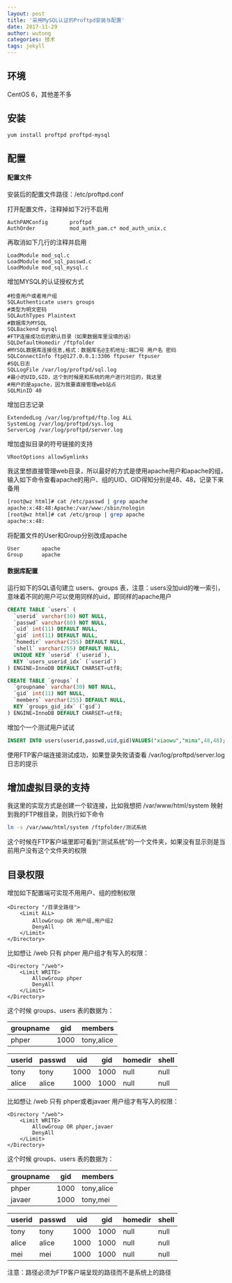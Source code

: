```yaml
---
layout: post
title: '采用MySQL认证的Proftpd安装与配置'
date: 2017-11-29
author: wutong
categories: 技术
tags: jekyll
---
```


## 环境

CentOS 6，其他差不多

## 安装
```bash
yum install proftpd proftpd-mysql
```

## 配置

#### 配置文件

安装后的配置文件路径：/etc/proftpd.conf

打开配置文件，注释掉如下2行不启用

```apacheconf
AuthPAMConfig       proftpd
AuthOrder           mod_auth_pam.c* mod_auth_unix.c
```

再取消如下几行的注释并启用

```apacheconf
LoadModule mod_sql.c
LoadModule mod_sql_passwd.c
LoadModule mod_sql_mysql.c
```

增加MYSQL的认证授权方式

```apacheconf
#检查用户或者用户组
SQLAuthenticate users groups
#类型为明文密码
SQLAuthTypes Plaintext
#数据库为MYSQL
SQLBackend mysql
#FTP连接成功后的默认目录（如果数据库里没填的话）
SQLDefaultHomedir /ftpfolder
#MYSQL数据库连接信息,格式：数据库名@主机地址:端口号 用户名 密码
SQLConnectInfo ftp@127.0.0.1:3306 ftpuser ftpuser
#SQL日志
SQLLogFile /var/log/proftpd/sql.log
#最小的UID,GID，这个到时候是和系统的用户进行对应的，我这里
#用户的是apache，因为我要直接管理web站点
SQLMinID 40
```

增加日志记录

```apacheconf
ExtendedLog /var/log/proftpd/ftp.log ALL
SystemLog /var/log/proftpd/sys.log
ServerLog /var/log/proftpd/server.log
```

增加虚拟目录的符号链接的支持

```apacheconf
VRootOptions allowSymlinks
```

我这里想直接管理web目录，所以最好的方式是使用apache用户和apache的组，输入如下命令查看apache的用户、组的UID、GID得知分别是48、48，记录下来备用

```bash
[root@wz html]# cat /etc/passwd | grep apache
apache:x:48:48:Apache:/var/www:/sbin/nologin
[root@wz html]# cat /etc/group | grep apache
apache:x:48:
```

将配置文件的User和Group分别改成apache

```apacheconf
User       apache
Group      apache
```

#### 数据库配置

运行如下的SQL语句建立 users、groups 表，注意：users没加uid的唯一索引，意味着不同的用户可以使用同样的uid，即同样的apache用户

```sql
CREATE TABLE `users` (
  `userid` varchar(30) NOT NULL,
  `passwd` varchar(80) NOT NULL,
  `uid` int(11) DEFAULT NULL,
  `gid` int(11) DEFAULT NULL,
  `homedir` varchar(255) DEFAULT NULL,
  `shell` varchar(255) DEFAULT NULL,
  UNIQUE KEY `userid` (`userid`),
  KEY `users_userid_idx` (`userid`)
) ENGINE=InnoDB DEFAULT CHARSET=utf8;
```

```sql
CREATE TABLE `groups` (
  `groupname` varchar(30) NOT NULL,
  `gid` int(11) NOT NULL,
  `members` varchar(255) DEFAULT NULL,
  KEY `groups_gid_idx` (`gid`)
) ENGINE=InnoDB DEFAULT CHARSET=utf8;
```

增加个一个测试用户试试

```sql
INSERT INTO users(userid,passwd,uid,gid)VALUES("xiaowu","mima",48,48);
```

使用FTP客户端连接测试成功，如果登录失败请查看 /var/log/proftpd/server.log 日志的提示


## 增加虚拟目录的支持

我这里的实现方式是创建一个软连接，比如我想把 /var/www/html/system 映射到我的FTP根目录，则执行如下命令

```bash
ln -s /var/www/html/system /ftpfolder/测试系统
```

这个时候在FTP客户端里即可看到“测试系统”的一个文件夹，如果没有显示则是当前用户没有这个文件夹的权限

## 目录权限

增加如下配置端可实现不用用户、组的控制权限

```apacheconf
<Directory "/目录全路径">
    <Limit ALL>
        AllowGroup OR 用户组,用户组2
        DenyAll
    </Limit>
</Directory>
```

比如想让 /web 只有 phper 用户组才有写入的权限：

```apacheconf
<Directory "/web">
    <Limit WRITE>
        AllowGroup phper
        DenyAll
    </Limit>
</Directory>
```
这个时候 groups、users 表的数据为：


| groupname | gid | members |
| --- | --- | --- |
| phper | 1000 | tony,alice |


| userid | passwd | uid | gid | homedir | shell |
| --- | --- | --- | --- | --- | --- |
| tony | tony | 1000 | 1000 | null | null |
| alice | alice | 1000 | 1000 | null | null |


比如想让 /web 只有 phper或者javaer 用户组才有写入的权限：

```apacheconf
<Directory "/web">
    <Limit WRITE>
        AllowGroup OR phper,javaer
        DenyAll
    </Limit>
</Directory>
```
这个时候 groups、users 表的数据为：


| groupname | gid | members |
| --- | --- | --- |
| phper | 1000 | tony,alice |
| javaer | 1000 | tony,mei |


| userid | passwd | uid | gid | homedir | shell |
| --- | --- | --- | --- | --- | --- |
| tony | tony | 1000 | 1000 | null | null |
| alice | alice | 1000 | 1000 | null | null |
| mei | mei | 1000 | 1000 | null | null |


注意：路径必须为FTP客户端呈现的路径而不是系统上的路径


